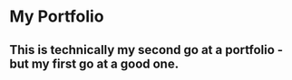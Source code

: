 # My Portfolio

## This is technically my second go at a portfolio - but my first go at a good one.
